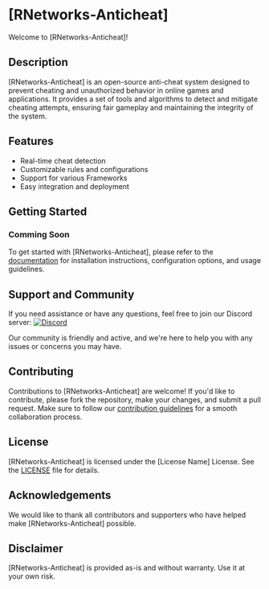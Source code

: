 # [RNetworks-Anticheat]

Welcome to [RNetworks-Anticheat]!

## Description

[RNetworks-Anticheat] is an open-source anti-cheat system designed to prevent cheating and unauthorized behavior in online games and applications. It provides a set of tools and algorithms to detect and mitigate cheating attempts, ensuring fair gameplay and maintaining the integrity of the system.

## Features

-   Real-time cheat detection
-   Customizable rules and configurations
-   Support for various Frameworks
-   Easy integration and deployment

## Getting Started

### Comming Soon

To get started with [RNetworks-Anticheat], please refer to the [documentation](link-to-documentation) for installation instructions, configuration options, and usage guidelines.

## Support and Community

If you need assistance or have any questions, feel free to join our Discord server:
[![Discord](https://img.shields.io/discord/123456789012345678)](https://discord.gg/ZsTt8mFz3H)

Our community is friendly and active, and we're here to help you with any issues or concerns you may have.

## Contributing

Contributions to [RNetworks-Anticheat] are welcome! If you'd like to contribute, please fork the repository, make your changes, and submit a pull request. Make sure to follow our [contribution guidelines](link-to-contribution-guidelines) for a smooth collaboration process.

## License

[RNetworks-Anticheat] is licensed under the [License Name] License. See the [LICENSE](LICENSE) file for details.

## Acknowledgements

We would like to thank all contributors and supporters who have helped make [RNetworks-Anticheat] possible.

## Disclaimer

[RNetworks-Anticheat] is provided as-is and without warranty. Use it at your own risk.
